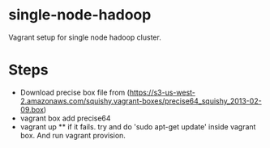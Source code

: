 single-node-hadoop
==================

Vagrant setup for single node hadoop cluster.


Steps
============================
* Download precise box file from (https://s3-us-west-2.amazonaws.com/squishy.vagrant-boxes/precise64_squishy_2013-02-09.box)
* vagrant box add precise64 <local file path>
* vagrant up
** if it fails. try and do 'sudo apt-get update' inside vagrant box. And run vagrant provision.






